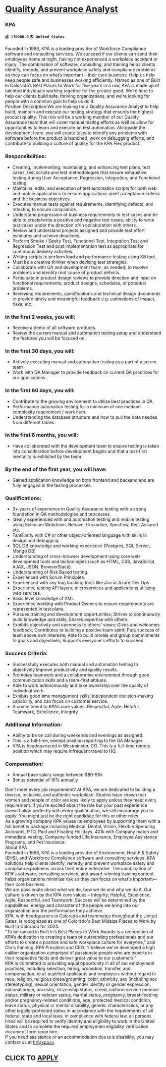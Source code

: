 # [Quality Assurance Analyst](https://www.remotewlb.com/apply/quality-assurance-analyst-68843)  
### KPA  
#### `💰 170000.0` `🌎 United States`  
Founded in 1986, KPA is a leading provider of Workforce Compliance software and consulting services. We succeed if our clients can send their employees home at night, having not experienced a workplace accident or injury. The combination of software, consulting, and training helps clients identify, remedy, and prevent workplace safety and compliance problems so they can focus on what’s important – their core business. Help us help keep people safe and businesses working efficiently. Named as one of Built In Colorado’s Best Places to Work for five years in a row, KPA is made up of talented individuals working together for the greater good. We’re here to help our clients build safe, thriving organizations, and we’re looking for people with a common goal to help us do it.  
Position Description:We are looking for a Quality Assurance Analyst to help build, maintain and execute our testing strategy that ensures the highest product quality. This role will be a working member of our Quality Assurance team that will cover manual testing efforts as well as allow for opportunities to learn and execute on test automation. Alongside the development team, you will create tests to identify any problems with software before the product is launched, work on debugging efforts, and contribute to building a culture of quality for the KPA Flex product.

### Responsibilities:

  * Creating, implementing, maintaining, and enhancing test plans, test cases, test scripts and test methodologies that ensure exhaustive testing during User Acceptance, Regression, Integration, and Functional testing.
  * Maintains, edits, and execution of test automation scripts for both web and mobile applications to ensure applications meet acceptance criteria and the business objectives.
  * Executes manual tests against requirements, identifying defects, and retesting to ensure compliance.
  * Understand progression of business requirements to test cases and be able to create/write a positive and negative test cases; ability to write test cases under the direction of/in collaboration with others.
  * Review and understand projects assigned and provide test effort estimates and achieve deadlines.
  * Perform Smoke / Sanity Test, Functional Test, Integration Test and Regression Test and post implementation test as appropriate for continuous delivery activities.
  * Writing scripts to perform load and performance testing using K6 tool.
  * Must be a creative thinker when devising test strategies.
  * Collaborate with QA and development team, as needed, to resolve problems and identify root cause of product defects.
  * Participate in product design reviews to provide direction and input on functional requirements, product designs, schedules, or potential problems.
  * Reviewing requirements, specifications and technical design documents to provide timely and meaningful feedback e.g. estimations of impact, risks, etc.

### In the first 2 weeks, you will:

  * Receive a demo of all software products. 
  * Review the current manual and automation testing setup and understand the features you will be focused on. 

### In the first 30 days, you will:

  * Actively executing manual and automation testing as a part of a scrum team
  * Work with QA Manager to provide feedback on current QA practices for our applications.

### In the first 60 days, you will:

  * Contribute to the growing environment to utilize best practices in QA.
  * Performance automation testing for a minimum of one medium complexity requirement / work item.
  * Understanding the database structure and how to pull the data needed from different tables.

### In the first 6 months, you will:

  * Have collaborated with the development team to ensure testing is taken into consideration before development begins and that a test-first mentality is exhibited by the team. 

### By the end of the first year, you will have:

  * Gained application knowledge on both frontend and backend and are fully engaged in the testing processes.

### Qualifications:

  * 3+ years of experience in Quality Assurance testing with a strong foundation in QA methodologies and processes. 
  * Ideally experienced with and automation testing and mobile testing using Selenium Webdriver, Behave, Cucumber, Specflow, Rest Assured etc.
  * Familiarity with C# or other object-oriented language with skills in design and debugging.
  * SQL DB knowledge and working experience (Postgres, SQL Server, Mongo DB)
  * Understanding of cross-browser development using core web development tools and technologies (such as HTML, CSS, JavaScript, AJAX, JSON, BrowserStack).
  * Understanding of Risk Based testing.
  * Experienced with Scrum Principles.
  * Experienced with any bug tracking tools like Jira or Azure Dev Ops
  * Experience testing API layers, microservices and applications utilizing web services.
  * Basic level knowledge of XML
  * Experience working with Product Owners to ensure requirements are represented in test plans.
  * Pursues training and development opportunities; Strives to continuously build knowledge and skills; Shares expertise with others.
  * Exhibits objectivity and openness to others' views; Gives and welcomes feedback; Contributes to building a positive team spirit; Puts success of team above own interests; Able to build morale and group commitments to goals and objectives; Supports everyone's efforts to succeed.

### Success Criteria:

  * Successfully executes both manual and automation testing to objectively improve productivity and quality results.
  * Promotes teamwork and a collaborative environment through good communication skills and a team-first attitude.
  * Able to work autonomously and take ownership over the quality of individual work.
  * Exhibits good time management skills, independent decision-making capability, and can focus on customer service.
  * A commitment to KPA’s core values: Respectful, Agile, Helpful, Teamwork, Excellence, Integrity

### Additional Information:

  * Ability to be on call during weekends and evenings as assigned.
  * This is a full-time, exempt position reporting to the QA Manager.
  * KPA is headquartered in Westminster, CO. This is a full-time remote position which may require infrequent travel to HQ.

### Compensation:

  * Annual base salary range between $80-90k
  * Bonus potential of 10% annually

Don’t meet every job requirement? At KPA, we are dedicated to building a diverse, inclusive, and authentic workplace. Studies have shown that women and people of color are less likely to apply unless they meet every requirement. If you’re excited about the role but your past experience doesn’t align perfectly with every qualification, we still encourage you to apply! You might just be the right candidate for this or other roles.  
As a growing company KPA values its employees by supporting them with a full benefits package including Medical, Dental, Vision, Flexible Spending Accounts, PTO, Paid and Floating Holidays, 401k with Company match and immediate vesting, Company-funded Life Insurance, Employee Assistance Programs, and Pet Insurance.  
About KPA  
Founded in 1986, KPA is a leading provider of Environment, Health & Safety (EHS), and Workforce Compliance software and consulting services. KPA solutions help clients identify, remedy, and prevent workplace safety and compliance problems across their entire enterprise. The combination of KPA's software, consulting services, and award-winning training content helps organizations minimize risk so they can focus on what's important—their core business.  
We are passionate about what we do, how we do and why we do it. Our culture is driven by the KPA core values – Integrity, Helpful, Excellence, Agile, Respectful, and Teamwork. Success will be determined by the capabilities, energy and character of the people we bring into our organization and the performance they achieve.  
KPA, with headquarters in Colorado and teammates throughout the United Sates, is recognized as one of Colorado's Best Midsize Places to Work by Built In Colorado for 2024.  
“To be ranked in Built In’s Best Places to Work Awards is a recognition of KPA’s dedication to creating a team of outstanding professionals and our efforts to create a positive and safe workplace culture for everyone,” said Chris Fanning, KPA President and CEO. “I believe we’ve developed a high caliber organization comprised of passionate people who are experts in their respective fields and deliver great value to our customers.”  
KPA is committed to providing equal opportunity in all of our employment practices, including selection, hiring, promotion, transfer, and compensation, to all qualified applicants and employees without regard to race, religion, religious dress/grooming, color, ethnicity, sex (including sex stereotyping), sexual orientation, gender identity or gender expression, national origin, ancestry, citizenship status, creed, uniform service member status, military or veteran status, marital status, pregnancy, breast-feeding and/or pregnancy-related conditions, age, protected medical condition, leave status, physical or mental disability, genetic characteristics, or any other legally-protected status in accordance with the requirements of all federal, state and local laws. In compliance with federal law, all persons hired will be required to verify identity and eligibility to work in the United States and to complete the required employment eligibility verification document form upon hire.  
If you need assistance or an accommodation due to a disability, you may contact us at hr@kpa.io.  
## CLICK TO [APPLY](https://www.remotewlb.com/apply/quality-assurance-analyst-68843)

